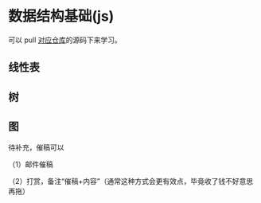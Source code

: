 # 数据结构基础(js)

可以 pull [对应仓库](https://github.com/ModyQyW/dsa)的源码下来学习。

## 线性表

## 树

## 图

待补充，催稿可以

（1）邮件催稿

（2）打赏，备注“催稿+内容”（通常这种方式会更有效点，毕竟收了钱不好意思再拖）

<Vssue />
